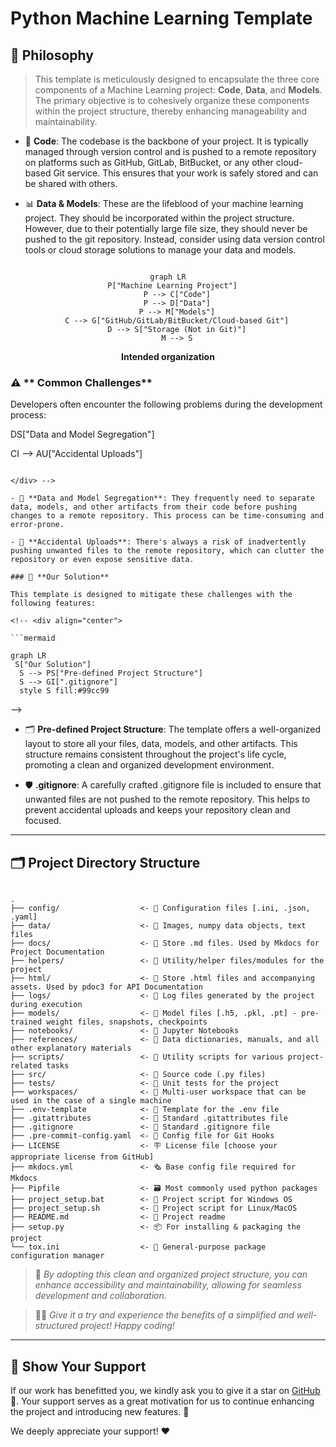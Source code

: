 
# Python Machine Learning Template

##  🧠 **Philosophy**

> This template is meticulously designed to encapsulate the three core components of a Machine Learning project: **Code**, **Data**, and **Models**. The primary objective is to cohesively organize these components within the project structure, thereby enhancing manageability and maintainability.


- 🔢 **Code**: The codebase is the backbone of your project. It is typically managed through version control and is pushed to a remote repository on platforms such as GitHub, GitLab, BitBucket, or any other cloud-based Git service. This ensures that your work is safely stored and can be shared with others.


- 📊 **Data & Models**: These are the lifeblood of your machine learning project. They should be incorporated within the project structure. However, due to their potentially large file size, they should never be pushed to the git repository. Instead, consider using data version control tools or cloud storage solutions to manage your data and models.


<div align="center">

```mermaid

graph LR
  P["Machine Learning Project"]
    P --> C["Code"]
    P --> D["Data"]
    P --> M["Models"]
    C --> G["GitHub/GitLab/BitBucket/Cloud-based Git"]
    D --> S["Storage (Not in Git)"]
    M --> S
```

<b>Intended organization</b>

</div>


### ⚠️ ** Common Challenges** 

Developers often encounter the following problems during the development process:

<!-- <div align="center">

```mermaid

graph LR
  CI["Common Issues"]
  CI --> DS["Data and Model Segregation"]
  CI --> AU["Accidental Uploads"]

```

</div> -->

- 🙆 **Data and Model Segregation**: They frequently need to separate data, models, and other artifacts from their code before pushing changes to a remote repository. This process can be time-consuming and error-prone.

- 🤦 **Accidental Uploads**: There's always a risk of inadvertently pushing unwanted files to the remote repository, which can clutter the repository or even expose sensitive data.

### 🎯 **Our Solution** 

This template is designed to mitigate these challenges with the following features:

<!-- <div align="center">

```mermaid

graph LR
 S["Our Solution"]
  S --> PS["Pre-defined Project Structure"]
  S --> GI[".gitignore"]
  style S fill:#99cc99

```
</div> -->


- 🗂️ **Pre-defined Project Structure**: The template offers a well-organized layout to store all your files, data, models, and other artifacts. This structure remains consistent throughout the project's life cycle, promoting a clean and organized development environment.

- 🛡️ **.gitignore**: A carefully crafted .gitignore file is included to ensure that unwanted files are not pushed to the remote repository. This helps to prevent accidental uploads and keeps your repository clean and focused.

____

## 🗂️ **Project Directory Structure**

```

.
├── config/                  <- 📂 Configuration files [.ini, .json, .yaml]
├── data/                    <- 📂 Images, numpy data objects, text files
├── docs/                    <- 📂 Store .md files. Used by Mkdocs for Project Documentation
├── helpers/                 <- 📂 Utility/helper files/modules for the project
├── html/                    <- 📂 Store .html files and accompanying assets. Used by pdoc3 for API Documentation
├── logs/                    <- 📂 Log files generated by the project during execution
├── models/                  <- 📂 Model files [.h5, .pkl, .pt] - pre-trained weight files, snapshots, checkpoints
├── notebooks/               <- 📂 Jupyter Notebooks
├── references/              <- 📂 Data dictionaries, manuals, and all other explanatory materials
├── scripts/                 <- 📂 Utility scripts for various project-related tasks
├── src/                     <- 📂 Source code (.py files)
├── tests/                   <- 📂 Unit tests for the project
├── workspaces/              <- 📂 Multi-user workspace that can be used in the case of a single machine
├── .env-template            <- 🔧 Template for the .env file
├── .gitattributes           <- 🔧 Standard .gitattributes file
├── .gitignore               <- 📛 Standard .gitignore file
├── .pre-commit-config.yaml  <- 🔧 Config file for Git Hooks
├── LICENSE                  <- 🪧 License file [choose your appropriate license from GitHub]
├── mkdocs.yml               <- 🗞️ Base config file required for Mkdocs
├── Pipfile		             <- 🗃️ Most commonly used python packages
├── project_setup.bat        <- 📜 Project script for Windows OS
├── project_setup.sh         <- 📜 Project script for Linux/MacOS
├── README.md                <- 📝 Project readme
├── setup.py                 <- 📦️ For installing & packaging the project
└── tox.ini                  <- 🔧 General-purpose package configuration manager

```

> 🚀 _By adopting this clean and organized project structure, you can enhance accessibility and maintainability, allowing for seamless development and collaboration._

> 👩‍💻 _Give it a try and experience the benefits of a simplified and well-structured project! Happy coding!_ 

____



## 🌟 **Show Your Support**

If our work has benefitted you, we kindly ask you to give it a star on [GitHub](https://github.com/anujonthemove/Python-Machine-Learning-Template) 🤩. Your support serves as a great motivation for us to continue enhancing the project and introducing new features. 💪

We deeply appreciate your support! ❤️
